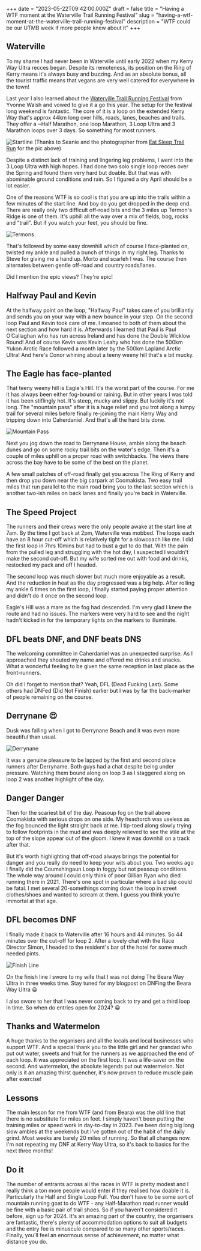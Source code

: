 +++
date = "2023-05-22T09:42:00.000Z"
draft = false
title = "Having a WTF moment at the Waterville Trail Running Festival"
slug = "having-a-wtf-moment-at-the-waterville-trail-running-festival"
description = "WTF could be our UTMB week if more people knew about it"
+++

## Waterville
To my shame I had never been in Waterville until early 2022 when my Kerry Way Ultra recces began. Despite its remoteness, its position on the Ring of Kerry means it's always busy and buzzing. And as an absolute bonus, all the tourist traffic means that vegans are very well catered for everywhere in the town!

Last year I also learned about the [Waterville Trail Running Festival](https://www.watervilletrailrunningfestival.com/) from Yvonne Walsh and vowed to give it a go this year. The setup for the festival long weekend is fantastic. The core of it is a loop on the extended Kerry Way that's approx 44km long over hills, roads, lanes, beaches and trails. They offer a ~Half Marathon, one loop Marathon, 3 Loop Ultra and 3 Marathon loops over 3 days. So something for most runners.

![Startline](/images/2023/05/startline.png)
(Thanks to Seanie and the photographer from [Eat Sleep Trail Run](https://eatsleeptrailrun.com/) for the pic above)

Despite a distinct lack of training and lingering leg problems, I went into the 3 Loop Ultra with high hopes. I had done two solo single loop recces over the Spring and found them very hard but doable. But that was with abominable ground conditions and rain. So I figured a dry April should be a lot easier.

One of the reasons WTF is so cool is that you are up into the trails within a few minutes of the start line. And boy do you get dropped in the deep end. There are really only two difficult off-road bits and the 3 miles up Termon's Ridge is one of them. It's uphill all the way over a mix of fields, bog, rocks and "trail". But if you watch your feet, you should be fine.

![Termons](/images/2023/05/termons.png)

That's followed by some easy downhill which of course I face-planted on, twisted my ankle and pulled a bunch of things in my right leg. Thanks to Steve for giving me a hand up. Morto and scarleh I was. The course then alternates between gentle off-road and country roads/lanes. 

Did I mention the epic views? They're epic!

## Halfway Paul and Kevin
At the halfway point on the loop, "Halfway Paul" takes care of you brilliantly and sends you on your way with a new bounce in your step. On the second loop Paul and Kevin took care of me. I moaned to both of them about the next section and how hard it is. Afterwards I learned that Paul is Paul O’Callaghan who has run across Ireland and has done the Double Wicklow Round! And of course Kevin was Kevin Leahy who has done the 500km Yukon Arctic Race followed a month later by the 500km Lapland Arctic Ultra! And here's Conor whining about a teeny weeny hill that's a bit mucky. 

## The Eagle has face-planted
That teeny weeny hill is Eagle's Hill. It's the worst part of the course. For me it has always been either fog-bound or raining. But in other years I was told it has been stiflingly hot. It's steep, mucky and slippy. But luckily it's not long. The "mountain pass" after it is a huge relief and you trot along a lumpy trail for several miles before finally re-joining the main Kerry Way and tripping down into Caherdaniel. And that's all the hard bits done.

![Mountain Pass](/images/2023/05/mountain_pass.png)


Next you jog down the road to Derrynane House, amble along the beach dunes and go on some rocky trail bits on the water's edge. Then it's a couple of miles uphill on a proper road with switchbacks. The views there across the bay have to be some of the best on the planet.

A few small patches of off-road finally get you across The Ring of Kerry and then drop you down near the big carpark at Coomakista. Two easy trail miles that run parallel to the main road bring you to the last section which is another two-ish miles on back lanes and finally you're back in Waterville.

## The Speed Project
The runners and their crews were the only people awake at the start line at 7am. By the time I got back at 2pm, Waterville was mobbed. The loops each have an 8 hour cut-off which is relatively tight for a slowcoach like me. I did the first loop in 7hrs 10mins but had to bust a gut to do that. With the pain from the pulled leg and struggling with the hot day, I suspected I wouldn't make the second cut-off. But my wife sorted me out with food and drinks, restocked my pack and off I headed. 

The second loop was much slower but much more enjoyable as a result. And the reduction in heat as the day progressed was a big help. After rolling my ankle 6 times on the first loop, I finally started paying proper attention and didn't do it once on the second loop.

Eagle's Hill was a mare as the fog had descended. I'm very glad I knew the route and had no issues. The markers were very hard to see and the night hadn't kicked in for the temporary lights on the markers to illuminate. 

## DFL beats DNF, and DNF beats DNS
The welcoming committee in Caherdaniel was an unexpected surprise. As I approached they shouted my name and offered me drinks and snacks. What a wonderful feeling to be given the same reception in last place as the front-runners. 

Oh did I forget to mention that? Yeah, DFL (Dead Fucking Last). Some others had DNFed (Did Not Finish) earlier but I was by far the back-marker of people remaining on the course.

## Derrynane 😍
Dusk was falling when I got to Derrynane Beach and it was even more beautiful than usual.

![Derrynane](/images/2023/05/derrynane.png)

It was a genuine pleasure to be lapped by the first and second place runners after Derryname. Both guys had a chat despite being under pressure. Watching them bound along on loop 3 as I staggered along on loop 2 was another highlight of the day.

## Danger Danger
Then for the scariest bit of the day. Peasoup fog on the trail above Coomakista with serious drops on one side. My headtorch was useless as the fog bounced the light straight back at me. I tip-toed along slowly trying to follow footprints in the mud and was deeply relieved to see the stile at the top of the slope appear out of the gloom. I knew it was downhill on a track after that. 

But it's worth highlighting that off-road always brings the potential for danger and you really do need to keep your wits about you. Two weeks ago I finally did the Coumshingaun Loop in foggy but not peasoup conditions. The whole way around I could only think of poor Gillian Ryan who died running there in 2021. There's one spot in particular where a bad slip could be fatal. I met several 20-somethings coming down the loop in street clothes/shoes and wanted to scream at them. I guess you think you're immortal at that age.

## DFL becomes DNF
I finally made it back to Waterville after 16 hours and 44 minutes. So 44 minutes over the cut-off for loop 2. After a lovely chat with the Race Director Simon, I headed to the resident's bar of the hotel for some much needed pints.

![Finish Line](/images/2023/05/finishline.png)

On the finish line I swore to my wife that I was not doing The Beara Way Ultra in three weeks time. Stay tuned for my blogpost on DNFing the Beara Way Ultra 😀

I also swore to her that I was never coming back to try and get a third loop in time. So when do entries open for 2024? 😀

## Thanks and Watermelon
A huge thanks to the organisers and all the locals and local businesses who support WTF. And a special thank you to the little girl and her grandad who put out water, sweets and fruit for the runners as we approached the end of each loop. It was appreciated on the first loop. It was a life-saver on the second. And watermelon, the absolute legends put out watermelon. Not only is it an amazing thirst quencher, it's now proven to reduce muscle pain after exercise!

## Lessons
The main lesson for me from WTF (and from Beara) was the old line that there is no substitute for miles on feet. I simply haven't been putting the training miles or speed work in day-to-day in 2023. I've been doing big long slow ambles at the weekends but I've gotten out of the habit of the daily grind. Most weeks are barely 20 miles of running. So that all changes now. I'm not repeating my DNF at Kerry Way Ultra, so it's back to basics for the next three months!

## Do it
The number of entrants across all the races in WTF is pretty modest and I really think a ton more people would enter if they realised how doable it is. Particularly the Half and Single Loop Full. You don't have to be some sort of mountain running goat to do WTF - any Half-Marathon road runner would be fine with a basic pair of trail shoes. So if you haven't considered it before, sign up for 2024. It's an amazing part of the country, the organisers are fantastic, there's plenty of accommodation options to suit all budgets and the entry fee is minuscule compared to so many other sports/races. Finally, you'll feel an enormous sense of achievement, no matter what distance you do.
